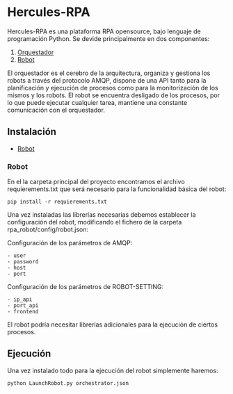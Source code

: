 # Hercules-RPA

Hercules-RPA es una plataforma RPA opensource, bajo lenguaje de programación Python. Se devide principalmente en dos componentes:

1. [Orquestador](https://github.com/hercules-rpa/orquestador)
2. [Robot](https://github.com/hercules-rpa/robot)

El orquestador es el cerebro de la arquitectura, organiza y gestiona los robots a través del protocolo AMQP, dispone de una API tanto para la planificación y ejecución de procesos como para la monitorización de los mismos y los robots.
El robot se encuentra desligado de los procesos, por lo que puede ejecutar cualquier tarea, mantiene una constante comunicación con el orquestador.

## Instalación

 - [Robot](#robot)

### Robot

En el la carpeta principal del proyecto encontramos el archivo requierements.txt que será necesario para la funcionalidad básica del robot:

`pip install -r requierements.txt`

Una vez instaladas las librerías necesarias debemos establecer la configuración del robot, modificando el fichero de la carpeta rpa_robot/config/robot.json:

Configuración de los parámetros de AMQP:

    - user
    - password
    - host
    - port

Configuración de los parámetros de ROBOT-SETTING:

    - ip_api
    - port_api
    - frontend


El robot podría necesitar librerías adicionales para la ejecución de ciertos procesos.

## Ejecución

Una vez instalado todo para la ejecución del robot simplemente haremos:

`python LaunchRobot.py orchestrator.json`